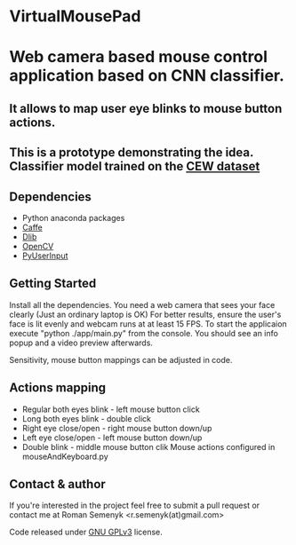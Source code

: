 # VirtualMousePad
# Web camera based mouse control application based on CNN classifier.
## It allows to map user eye blinks to mouse button actions.

## This is a prototype demonstrating the idea. Classifier model trained on the [CEW dataset](http://parnec.nuaa.edu.cn/xtan/data/ClosedEyeDatabases.html) 

## Dependencies

* Python anaconda packages
* [Caffe](http://caffe.berkeleyvision.org/)
* [Dlib](http://dlib.net/)
* [OpenCV](http://opencv.org/)
* [PyUserInput](https://github.com/PyUserInput/PyUserInput)

## Getting Started
 Install all the dependencies. 
 You need a web camera that sees your face clearly (Just an ordinary laptop is OK) 
 For better results, ensure the user's face is lit evenly and webcam runs at at least 15 FPS.
 To start the applicaion execute "python ./app/main.py" from the console.
 You should see an info popup and a video preview afterwards.
 
 Sensitivity, mouse button mappings can be adjusted in code.
 
## Actions mapping
* Regular both eyes blink - left mouse button click
* Long both eyes blink - double click
* Right eye close/open - right mouse button down/up
* Left eye close/open - left mouse button down/up
* Double blink - middle mouse button clik
Mouse actions configured in mouseAndKeyboard.py 

## Contact & author
If you're interested in the project feel free to submit a pull request or contact me at Roman Semenyk <r.semenyk(at)gmail.com>

Code released under [GNU GPLv3](https://choosealicense.com/licenses/gpl-3.0/) license.